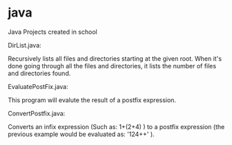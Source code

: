 java
====

Java Projects created in school

DirList.java:

Recursively lists all files and directories starting at the given root. When it's done going through all the files and directories, it lists the number of files and directories found.


EvaluatePostFix.java:

This program will evalute the result of a postfix expression. 

ConvertPostfix.java:

Converts an infix expression (Such as: 1+(2+4) ) to a postfix expression (the previous example would be evaluated as: '124++' ). 
